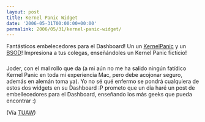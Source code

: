 ```yaml
---
layout: post
title: Kernel Panic Widget
date: '2006-05-31T00:00:00+00:00'
permalink: 2006/05/31/kernel-panic-widget/
---
```

Fantásticos embelecedores para el Dashboard! Un un <a href="http://www.dashboardwidgets.com/showcase/details.php?wid=1665">KernelPanic</a> y un <a href="http://www.dashboardwidgets.com/showcase/details.php?wid=1035">BSOD</a>! Impresiona a tus  colegas, enseñándoles un Kernel Panic fictício! 

<img style="display:block; margin:0px auto 10px; text-align:center;;" src="http://photos1.blogger.com/blogger/6639/1972/320/Kernel_Panic-1p0f.png" border="0" alt="" />
Joder, con el mal rollo que da (a mi aún no me ha salido ningún fatídico Kernel Panic en toda mi experiencia Mac, pero debe acojonar seguro, además en alemán toma ya). Yo no sé qué enfermo se pondrá cualquiera de estos dos widgets en su Dashboard :P prometo que un día haré un post de embellecedores para el Dashboard, enseñando los más geeks que pueda encontrar :)

(Vía <a href="http://www.tuaw.com/2006/05/30/widget-watch-kernel-panic/">TUAW</a>)
